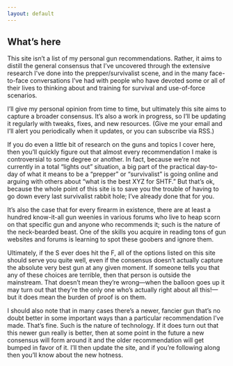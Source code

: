 ```yaml
---
layout: default
---
```


## What’s here
This site isn’t a list of my personal gun recommendations. Rather, it aims to distill the general consensus that I’ve uncovered through the extensive research I've done into the prepper/survivalist scene, and in the many face-to-face conversations I’ve had with people who have devoted some or all of their lives to thinking about and training for survival and use-of-force scenarios.

I’ll give my personal opinion from time to time, but ultimately this site aims to capture a broader consensus. It’s also a work in progress, so I’ll be updating it regularly with tweaks, fixes, and new resources. (Give me your email and I’ll alert you periodically when it updates, or you can subscribe via RSS.)

If you do even a little bit of research on the guns and topics I cover here, then you’ll quickly figure out that almost every recommendation I make is controversial to some degree or another. In fact, because we’re not currently in a total “lights out” situation, a big part of the practical day-to-day of what it means to be a “prepper” or “survivalist” is going online and arguing with others about “what is the best XYZ for SHTF.” But that’s ok, because the whole point of this site is to save you the trouble of having to go down every last survivalist rabbit hole; I’ve already done that for you.

It’s also the case that for every firearm in existence, there are at least a hundred know-it-all gun weenies in various forums who live to heap scorn on that specific gun and anyone who recommends it; such is the nature of the neck-bearded beast. One of the skills you acquire in reading tons of gun websites and forums is learning to spot these goobers and ignore them.

Ultimately, if the S ever does hit the F, all of the options listed on this site should serve you quite well, even if the consensus doesn’t actually capture the absolute very best gun at any given moment. If someone tells you that any of these choices are terrible, then that person is outside the mainstream. That doesn’t mean they’re wrong—when the balloon goes up it may turn out that they’re the only one who’s actually right about all this!—but it does mean the burden of proof is on them.

I should also note that in many cases there’s a newer, fancier gun that’s no doubt better in some important ways than a particular recommendation I’ve made. That’s fine. Such is the nature of technology. If it does turn out that this newer gun really is better, then at some point in the future a new consensus will form around it and the older recommendation will get bumped in favor of it. I’ll then update the site, and if you’re following along then you’ll know about the new hotness.
